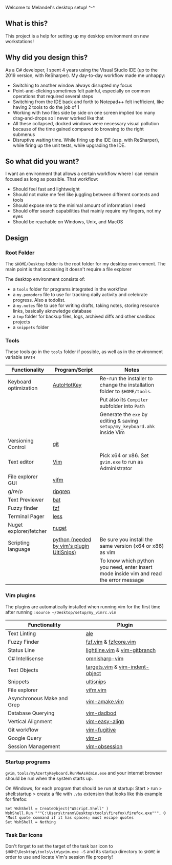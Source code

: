Welcome to Melandel's desktop setup! ^-^

## What is this? ##
This project is a help for setting up my desktop environment on new workstations!

## Why did you design this? ##
As a C# developer, I spent 4 years using the Visual Studio IDE (up to the 2019 version, with ReSharper). My day-to-day workflow made me unhappy:
* Switching to another window always disrupted my focus
* Point-and-clicking sometimes felt painful, especially on common operations that required several steps
* Switching from the IDE back and forth to Notepad++ felt inefficient, like having 2 tools to do the job of 1
* Working with two files side by side on one screen implied too many drag-and-drops so I never worked like that
* All these collapsed, docked windows were necessary visual pollution because of the time gained compared to browsing to the right submenus
* Disruptive waiting time. While firing up the IDE (esp. with ReSharper), while firing up the unit tests, while upgrading the IDE.

## So what did you want? ##
I want an environment that allows a certain workflow where I can remain focused as long as possible. That workflow:
* Should feel fast and lightweight
* Should not make me feel like juggling between different contexts and tools
* Should expose me to the minimal amount of information I need
* Should offer search capabilities that mainly require my fingers, not my eyes
* Should be reachable on Windows, Unix, and MacOS

## Design ##

### Root Folder ###

The `$HOME/Desktop` folder is the root folder for my desktop environment. The main point is that accessing it doesn't require a file explorer

The desktop environment consists of:
* a `tools` folder for programs integrated in the workflow
* a `my.pomodoro` file to use for tracking daily activity and celebrate progress. Also a todolist.
* a `my.notes` file to use for writing drafts, taking notes, storing resource links, basically aknowledge database
* a `tmp` folder for backup files, logs, archived diffs and other sandbox projects
* a `snippets` folder 

### Tools ###

These tools go in the `tools` folder if possible, as well as in the environment variable `$PATH`


| Functionality          | Program/Script                                                                                               | Notes                                                                                  |
| ---------------        | -------                                                                                                      | -----                                                                                  |
| Keyboard optimization  | [AutoHotKey](https://www.autohotkey.com/)                                                                    | Re-run the installer to change the installation folder to `$HOME/tools`.               |
|                        |                                                                                                              | Put also its `Compiler` subfolder into `Path`                                          |
|                        |                                                                                                              | Generate the `exe` by editing & saving `setup/my_keyboard.ahk` inside Vim              |
| Versioning Control     | [git](https://git-scm.com/downloads)                                                                         |                                                                                        |
| Text editor            | [Vim](https://github.com/vim/vim-win32-installer/releases)                                                   | Pick x64 or x86. Set `gvim.exe` to run as Administrator                                |
| File explorer GUI      | [vifm](https://vifm.info/downloads.shtml)                                                                    |                                                                                        |
| g/re/p                 | [ripgrep](https://github.com/BurntSushi/ripgrep/releases)                                                    |                                                                                        |
| Text Previewer         | [bat](https://github.com/sharkdp/bat/releases)                                                               |                                                                                        |
| Fuzzy finder           | [fzf](https://github.com/junegunn/fzf-bin/releases)                                                          |                                                                                        |
| Terminal Pager         | [less](https://github.com/Pscx/Pscx/blob/81b76cfdb1343f84880e0e2cd647db5c56cf354b/Imports/Less-394/less.exe) |                                                                                        |
| Nuget explorer/fetcher | [nuget](https://www.nuget.org/downloads)                                                                     |                                                                                        |
| Scripting language     | [python (needed by vim's plugin UltiSnips)](https://www.python.org/downloads/windows/)                       | Be sure you install the same version (x64 or x86) as vim                               |
|                        |                                                                                                              | To know which python you need, enter insert mode inside vim and read the error message |

### Vim plugins ###

The plugins are automatically installed when running vim for the first time after running `:source ~/Desktop/setup/my_vimrc.vim`

| Functionality              | Plugin                                                                                                                         |
| ---------------            | -------                                                                                                                        |
| Text Linting               | [ale](https://github.com/dense-analysis/ale)                                                                                   |
| Fuzzy Finder               | [fzf.vim](https://github.com/junegunn/fzf.vim) & [fzfcore.vim](https://github.com/junegunn/fzf/blob/master/plugin/fzf.vim)     |
| Status Line                | [lightline.vim](https://github.com/itchyny/lightline.vim) & [vim-gitbranch](https://github.com/itchyny/vim-gitbranch)          |
| C# Intellisense            | [omnisharp-vim](https://github.com/OmniSharp/omnisharp-vim)                                                                    |
| Text Objects               | [targets.vim](https://github.com/wellle/targets.vim) & [vim-indent-object](https://github.com/michaeljsmith/vim-indent-object) |
| Snippets                   | [ultisnips](https://github.com/SirVer/ultisnips)                                                                               |
| File explorer              | [vifm.vim](https://github.com/vifm/vifm.vim)                                                                                   |
| Asynchronous Make and Grep | [vim-amake.vim](https://github.com/edkolev/vim-amake)                                                                          |
| Database Querying          | [vim-dadbod](https://github.com/tpope/vim-dadbod)                                                                              |
| Vertical Alignment         | [vim-easy-align](https://github.com/junegunn/vim-easy-align)                                                                   |
| Git workflow               | [vim-fugitive](https://github.com/tpope/vim-fugitive)                                                                          |
| Google Query               | [vim-g](https://github.com/szw/vim-g)                                                                                          |
| Session Management         | [vim-obsession](https://github.com/tpope/vim-obsession)                                                                        |

### Startup programs ###

`gvim`, `tools/myAzertyKeyboard.RunMeAsAdmin.exe` and your internet browser should be run when the system starts up.

On Windows, for each program that should be run at startup:
Start > run > shell:startup > create a file with `.vbs` extension that looks like this example for firefox:

```vbs
Set WshShell = CreateObject("WScript.Shell" )
WshShell.Run """C:\Users\tranm\Desktop\tools\firefox\firefox.exe""", 0 'Must quote command if it has spaces; must escape quotes
Set WshShell = Nothing
```

### Task Bar Icons ###

Don't forget to set the target of the task bar icon to `$HOME\Desktop\tools\vim\gvim.exe -S` and its startup directory to `$HOME` in order to use and locate Vim's session file properly!
